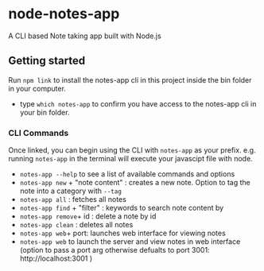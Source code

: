 # node-notes-app

A CLI based Note taking app built with Node.js

## Getting started

Run `npm link` to install the notes-app cli in this project inside the bin folder in your computer.

- type `which notes-app` to confirm you have access to the notes-app cli in your bin folder.

### CLI Commands

Once linked, you can begin using the CLI with `notes-app` as your prefix. e.g. running `notes-app` in the terminal will execute your javascipt file with node.

- `notes-app --help` to see a list of available commands and options
- `notes-app new` + "note content" : creates a new note. Option to tag the note into a category with `--tag`
- `notes-app all` : fetches all notes
- `notes-app find` + "filter" : keywords to search note content by
- `notes-app remove`+ id : delete a note by id
- `notes-app clean` : deletes all notes
- `notes-app web`+ port: launches web interface for viewing notes
- `notes-app web` to launch the server and view notes in web interface (option to pass a port arg otherwise defualts to port 3001: http://localhost:3001 )
